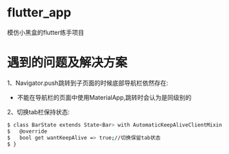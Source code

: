 # flutter_app
模仿小黑盒的flutter练手项目

# 遇到的问题及解决方案
1、Navigator.push跳转到子页面的时候底部导航栏依然存在:
- 不能在导航栏的页面中使用MaterialApp,跳转时会认为是同级别的

2、切换tab栏保持状态:
``` bash
$ class BarState extends State<Bar> with AutomaticKeepAliveClientMixin {
$   @override
$   bool get wantKeepAlive => true;//切换保留tab状态
$ }
```

